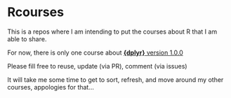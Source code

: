# Rcourses

This is a repos where I am intending to put the courses about R that I am able to share.

For now, there is only one course about [**{dplyr}** version 1.0.0](https://github.com/courtiol/Rcourses/blob/master/dplyr_1_0_0/dplyr1.html)

Please fill free to reuse, update (via PR), comment (via issues)

It will take me some time to get to sort, refresh, and move around my other courses, appologies for that...
